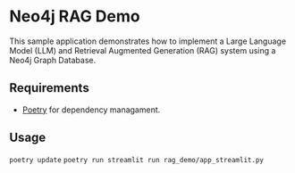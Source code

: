 # Neo4j RAG Demo
This sample application demonstrates how to implement a Large Language Model (LLM) and Retrieval Augmented Generation (RAG) system using a Neo4j Graph Database.

## Requirements
- [Poetry](https://python-poetry.org) for dependency managament.

## Usage
`poetry update`
`poetry run streamlit run rag_demo/app_streamlit.py`
